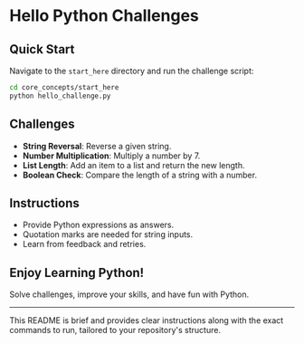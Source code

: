 # Hello Python Challenges

## Quick Start
Navigate to the `start_here` directory and run the challenge script:
```bash
cd core_concepts/start_here
python hello_challenge.py
```

## Challenges
- **String Reversal**: Reverse a given string.
- **Number Multiplication**: Multiply a number by 7.
- **List Length**: Add an item to a list and return the new length.
- **Boolean Check**: Compare the length of a string with a number.

## Instructions
- Provide Python expressions as answers.
- Quotation marks are needed for string inputs.
- Learn from feedback and retries.

## Enjoy Learning Python!
Solve challenges, improve your skills, and have fun with Python.

--- 

This README is brief and provides clear instructions along with the exact commands to run, tailored to your repository's structure.